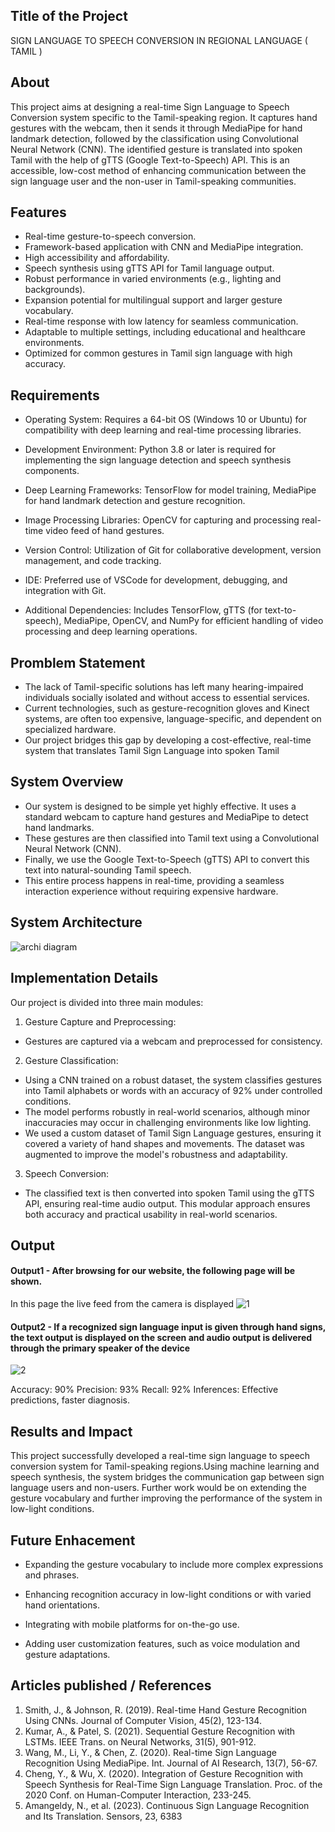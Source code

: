 ## Title of the Project
SIGN LANGUAGE TO SPEECH CONVERSION IN  REGIONAL LANGUAGE ( TAMIL )

## About
<!--Detailed Description about the project-->
This project aims at designing a real-time Sign Language to Speech Conversion system specific to the Tamil-speaking region. It captures hand gestures with the webcam, then it sends it through MediaPipe for hand landmark detection, followed by the classification using Convolutional Neural Network (CNN). The identified gesture is translated into spoken Tamil with the help of gTTS (Google Text-to-Speech) API. This is an accessible, low-cost method of enhancing communication between the sign language user and the non-user in Tamil-speaking communities.
## Features
<!--List the features of the project as shown below-->
- Real-time gesture-to-speech conversion.
- Framework-based application with CNN and MediaPipe integration.
- High accessibility and affordability.
- Speech synthesis using gTTS API for Tamil language output.
- Robust performance in varied environments (e.g., lighting and backgrounds).
- Expansion potential for multilingual support and larger gesture vocabulary.
- Real-time response with low latency for seamless communication.
- Adaptable to multiple settings, including educational and healthcare environments.
- Optimized for common gestures in Tamil sign language with high accuracy.

## Requirements
<!--List the requirements of the project as shown below-->
* Operating System: Requires a 64-bit OS (Windows 10 or Ubuntu) for compatibility with deep learning and real-time processing libraries.

* Development Environment: Python 3.8 or later is required for implementing the sign language detection and speech synthesis components.

* Deep Learning Frameworks: TensorFlow for model training, MediaPipe for hand landmark detection and gesture recognition.

* Image Processing Libraries: OpenCV for capturing and processing real-time video feed of hand gestures.

* Version Control: Utilization of Git for collaborative development, version management, and code tracking.

* IDE: Preferred use of VSCode for development, debugging, and integration with Git.

* Additional Dependencies: Includes TensorFlow, gTTS (for text-to-speech), MediaPipe, OpenCV, and NumPy for efficient handling of video processing and deep learning operations.

## Promblem Statement

* The lack of Tamil-specific solutions has left many hearing-impaired individuals socially isolated and without access to essential services.
* Current technologies, such as gesture-recognition gloves and Kinect systems, are often too expensive, language-specific, and dependent on specialized hardware.
* Our project bridges this gap by developing a cost-effective, real-time system that translates Tamil Sign Language into spoken Tamil


## System Overview

* Our system is designed to be simple yet highly effective. It uses a standard webcam to capture hand gestures and MediaPipe to detect hand landmarks. 
* These gestures are then classified into Tamil text using a Convolutional Neural Network (CNN). 
* Finally, we use the Google Text-to-Speech (gTTS) API to convert this text into natural-sounding Tamil speech.
* This entire process happens in real-time, providing a seamless interaction experience without requiring expensive hardware.






## System Architecture
<!--Embed the system architecture diagram as shown below-->
![archi diagram](https://github.com/user-attachments/assets/443ae2de-6cbd-44ca-b535-d1d5137c73fe)

## Implementation Details

Our project is divided into three main modules:

1.	Gesture Capture and Preprocessing:

   * Gestures are captured via a webcam and preprocessed for consistency.
2.	Gesture Classification:

   * Using a CNN trained on a robust dataset, the system classifies gestures into Tamil alphabets or words with an accuracy of 92% under controlled conditions.
   * The model performs robustly in real-world scenarios, although minor inaccuracies may occur in challenging environments like low lighting.
   * We used a custom dataset of Tamil Sign Language gestures, ensuring it covered a variety of hand shapes and movements. The dataset was augmented to improve the model's robustness and 
     adaptability.
3.	Speech Conversion:

   * The classified text is then converted into spoken Tamil using the gTTS API, ensuring real-time audio output.
     This modular approach ensures both accuracy and practical usability in real-world scenarios.





## Output

<!--Embed the Output picture at respective places as shown below as shown below-->
#### Output1 - After browsing for our website, the following page will be shown.
In this page the live feed from the camera is displayed
![1](https://github.com/user-attachments/assets/45dedc41-13b8-4e48-a7ee-6bfa7ab4ba07)



#### Output2 - If a recognized sign language input is given through hand signs, the text output is displayed on the screen and audio output is delivered through the primary speaker of the device
![2](https://github.com/user-attachments/assets/5bd80af3-979f-4855-9a99-fa87efd634c8)



Accuracy: 90%
Precision: 93%
Recall: 92%
Inferences: Effective predictions, faster diagnosis.


## Results and Impact
<!--Give the results and impact as shown below-->
This project successfully developed a real-time sign language to speech conversion system for Tamil-speaking regions.Using machine learning and speech synthesis, the system bridges the communication gap between sign language users and non-users. Further work would be on extending the gesture vocabulary and further improving the performance of the system in low-light conditions.

## Future Enhacement

* Expanding the gesture vocabulary to include more complex expressions and phrases.

* Enhancing recognition accuracy in low-light conditions or with varied hand orientations.

* Integrating with mobile platforms for on-the-go use.

* Adding user customization features, such as voice modulation and gesture adaptations.

## Articles published / References
1) Smith, J., & Johnson, R. (2019). Real-time Hand Gesture Recognition Using CNNs. Journal of Computer Vision, 45(2), 123-134.
2) Kumar, A., & Patel, S. (2021). Sequential Gesture Recognition with LSTMs. IEEE Trans. on Neural Networks, 31(5), 901-912.
3) Wang, M., Li, Y., & Chen, Z. (2020). Real-time Sign Language Recognition Using MediaPipe. Int. Journal of AI Research, 13(7), 56-67.
4) Cheng, Y., & Wu, X. (2020). Integration of Gesture Recognition with Speech Synthesis for Real-Time Sign Language Translation. Proc. of the 2020 Conf. on Human-Computer Interaction, 233-245.
5) Amangeldy, N., et al. (2023). Continuous Sign Language Recognition and Its Translation. Sensors, 23, 6383

